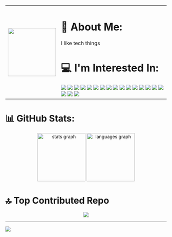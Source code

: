 <table>
  <tr>
    <td>
      <img src="https://media.tenor.com/z-a5U5rPewwAAAAM/pokedance-hanaoka.gif" width="150" />
    </td>
    <td>
      <h1>💫 About Me:</h1>
      <p>I like tech things</p>
      <h1>💻 I'm Interested In:</h1>
      <img src="https://img.shields.io/badge/c-%2300599C.svg?style=flat&logo=c&logoColor=white"/>
      <img src="https://img.shields.io/badge/c++-%2300599C.svg?style=flat&logo=c%2B%2B&logoColor=white"/>
      <img src="https://img.shields.io/badge/dart-%230175C2.svg?style=flat&logo=dart&logoColor=white"/>
      <img src="https://img.shields.io/badge/php-%23777BB4.svg?style=flat&logo=php&logoColor=white"/>
      <img src="https://img.shields.io/badge/python-3670A0?style=flat&logo=python&logoColor=ffdd54"/>
      <img src="https://img.shields.io/badge/firebase-%23039BE5.svg?style=flat&logo=firebase"/>
      <img src="https://img.shields.io/badge/.NET-5C2D91?style=flat&logo=.net&logoColor=white"/>
      <img src="https://img.shields.io/badge/express.js-%23404d59.svg?style=flat&logo=express&logoColor=%2361DAFB"/>
      <img src="https://img.shields.io/badge/mysql-4479A1.svg?style=flat&logo=mysql&logoColor=white"/>
      <img src="https://img.shields.io/badge/blender-%23F5792A.svg?style=flat&logo=blender&logoColor=white"/>
      <img src="https://img.shields.io/badge/Canva-%2300C4CC.svg?style=flat&logo=Canva&logoColor=white"/>
      <img src="https://img.shields.io/badge/git-%23F05033.svg?style=flat&logo=git&logoColor=white"/>
      <img src="https://img.shields.io/badge/GODOT-%23FFFFFF.svg?style=flat&logo=godot-engine"/>
      <img src="https://img.shields.io/badge/AMD-%23000000.svg?style=flat&logo=amd&logoColor=white"/>
      <img src="https://img.shields.io/badge/Adobe%20After%20Effects-9999FF.svg?style=flat&logo=Adobe%20After%20Effects&logoColor=white"/>
      <img src="https://img.shields.io/badge/adobe%20illustrator-%23FF9A00.svg?style=flat&logo=adobe%20illustrator&logoColor=white"/>
      <img src="https://img.shields.io/badge/Adobe%20Lightroom-31A8FF.svg?style=flat&logo=Adobe%20Lightroom&logoColor=white"/>
      <img src="https://img.shields.io/badge/adobe%20photoshop-%2331A8FF.svg?style=flat&logo=adobe%20photoshop&logoColor=white"/>
      <img src="https://img.shields.io/badge/Adobe%20Premiere%20Pro-9999FF.svg?style=flat&logo=Adobe%20Premiere%20Pro&logoColor=white"/>
    </td>
  </tr>
</table>





# 📊 GitHub Stats:
<div align="center">
  <img src="https://github-readme-stats.vercel.app/api?username=asda1-max&hide_title=false&hide_rank=false&show_icons=true&include_all_commits=true&count_private=true&disable_animations=false&theme=dracula&locale=en&hide_border=false" height="150" alt="stats graph"  />
  <img src="https://github-readme-stats.vercel.app/api/top-langs?username=asda1-max&locale=en&hide_title=false&layout=compact&card_width=320&langs_count=5&theme=dracula&hide_border=false" height="150" alt="languages graph"  />
</div>

# 🔝 Top Contributed Repo
<div align="center">
  <img src="https://github-contributor-stats.vercel.app/api?username=asda1-max&limit=5&theme=dracula&combine_all_yearly_contributions=true"  />
</div>

---
[![](https://visitcount.itsvg.in/api?id=asda1-max&icon=0&color=0)](https://visitcount.itsvg.in)

<!-- Proudly created with GPRM ( https://gprm.itsvg.in ) -->
